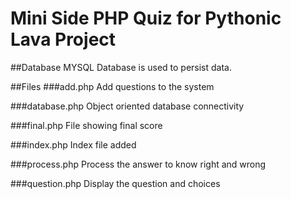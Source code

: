 # Mini Side PHP Quiz for Pythonic Lava Project

##Database
MYSQL Database is used to persist data.

##Files
###add.php
Add questions to the system

###database.php
Object oriented database connectivity 

###final.php
File showing final score 

###index.php
Index file added 

###process.php
Process the answer to know right and wrong

###question.php
Display the question and choices 
